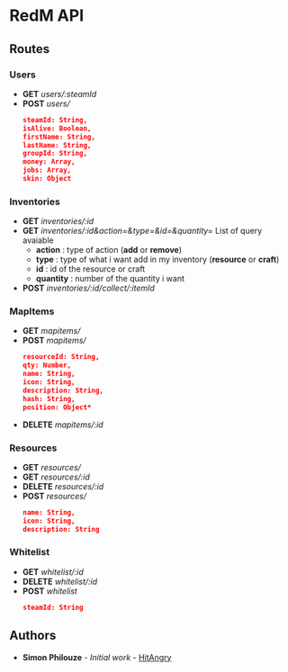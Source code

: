 # RedM API

## Routes
### Users
- **GET** _users/:steamId_
- **POST** _users/_ 
  ```json
  steamId: String,
  isAlive: Boolean,
  firstName: String,
  lastName: String,
  groupId: String,
  money: Array,
  jobs: Array,
  skin: Object
  ```
### Inventories
- **GET** _inventories/:id_
- **GET** _inventories/:id&action=&type=&id=&quantity=_
  List of query avaiable
  - **action** : type of action (**add** or **remove**)
  - **type** : type of what i want add in my inventory (**resource** or **craft**)
  - **id** : id of the resource or craft
  - **quantity** : number of the quantity i want
- **POST** _inventories/:id/collect/:itemId_

### MapItems
- **GET** _mapitems/_
- **POST** _mapitems/_
    ```json
    resourceId: String,
    qty: Number,
    name: String,
    icon: String,
    description: String, 
    hash: String, 
    position: Object*
    ```
- **DELETE** _mapitems/:id_

### Resources
 - **GET** _resources/_
 - **GET** _resources/:id_
 - **DELETE** _resources/:id_
 - **POST** _resources/_
    ```json
    name: String,
    icon: String,
    description: String
    ```
### Whitelist
 - **GET** _whitelist/:id_
 - **DELETE** _whitelist/:id_
 - **POST** _whitelist_
    ```json
    steamId: String
    ```
## Authors
* **Simon Philouze** - *Initial work* - [HitAngry](https://github.com/HitAngry)

